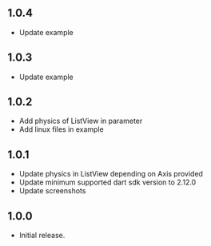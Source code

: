 ## 1.0.4
* Update example

## 1.0.3
* Update example

## 1.0.2
* Add physics of ListView in parameter
* Add linux files in example

## 1.0.1
* Update physics in ListView depending on Axis provided
* Update minimum supported dart sdk version to 2.12.0
* Update screenshots

## 1.0.0
* Initial release.
